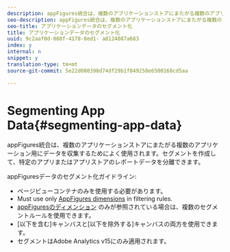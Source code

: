 ```yaml
---
description: appFigures統合は、複数のアプリケーションストアにまたがる複数のアプリケーション用にデータを収集するためによく使用されます。セグメントを作成して、特定のアプリまたはアプリストアのレポートデータを分離できます。
seo-description: appFigures統合は、複数のアプリケーションストアにまたがる複数のアプリケーション用にデータを収集するためによく使用されます。セグメントを作成して、特定のアプリまたはアプリストアのレポートデータを分離できます。
seo-title: アプリケーションデータのセグメント化
title: アプリケーションデータのセグメント化
uuid: 9c2aaf0d-088f-4178-8ed1- a8124087a683
index: y
internal: n
snippet: y
translation-type: tm+mt
source-git-commit: 5e22d080398d74df29b1f849258e6500168cd5aa

---
```



# Segmenting App Data{#segmenting-app-data}

appFigures統合は、複数のアプリケーションストアにまたがる複数のアプリケーション用にデータを収集するためによく使用されます。セグメントを作成して、特定のアプリまたはアプリストアのレポートデータを分離できます。

appFiguresデータのセグメント化ガイドライン:

* ページビューコンテナのみを使用する必要があります。
* Must use only [AppFigures dimensions](../appfigures-overview/appfigures-metrics.md#concept-890b06e6f59e44a7a331ce872f4e1d9c) in filtering rules.
* [appFiguresのディメンション](../appfigures-overview/appfigures-metrics.md#concept-890b06e6f59e44a7a331ce872f4e1d9c) のみが参照されている場合は、複数のセグメントルールを使用できます。
* [以下を含む]キャンバスと[以下を除外する]キャンバスの両方を使用できます。
* セグメントはAdobe Analytics v15にのみ適用されます。

